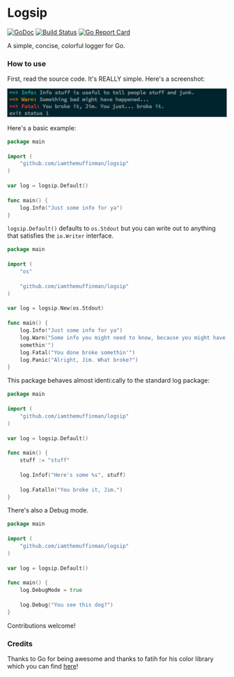 # Logsip
[![GoDoc](https://godoc.org/github.com/iamthemuffinman/logsip?status.svg)](https://godoc.org/github.com/iamthemuffinman/logsip)
[![Build Status](https://travis-ci.org/iamthemuffinman/logsip.svg?branch=master)](https://travis-ci.org/iamthemuffinman/logsip) [![Go Report Card](https://goreportcard.com/badge/github.com/iamthemuffinman/logsip)](https://goreportcard.com/report/github.com/iamthemuffinman/logsip)

A simple, concise, colorful logger for Go.

### How to use
First, read the source code. It's REALLY simple. Here's a screenshot:

![Just a screenshot here, nothin' to see](/screenshot.png?raw=true)

Here's a basic example:

```go
package main

import (
    "github.com/iamthemuffinman/logsip"
)

var log = logsip.Default()

func main() {
    log.Info("Just some info for ya")
}
```

```logsip.Default()``` defaults to ```os.Stdout``` but you can write
out to anything that satisfies the ```io.Writer``` interface.

```go
package main

import (
    "os"

    "github.com/iamthemuffinman/logsip"
)

var log = logsip.New(os.Stdout)

func main() {
    log.Info("Just some info for ya")
    log.Warn("Some info you might need to know, because you might have broken
    somethin'")
    log.Fatal("You done broke somethin'")
    log.Panic("Alright, Jim. What broke?")
}
```

This package behaves almost identi:cally to the standard log package:

```go
package main

import (
    "github.com/iamthemuffinman/logsip"
)

var log = logsip.Default()

func main() {
    stuff := "stuff"

    log.Infof("Here's some %s", stuff)

    log.Fatalln("You broke it, Jim.")
}
```

There's also a Debug mode.

```go
package main

import (
    "github.com/iamthemuffinman/logsip"
)

var log = logsip.Default()

func main() {
    log.DebugMode = true

    log.Debug("You see this dog?")
}
```

Contributions welcome!

### Credits
Thanks to Go for being awesome and thanks to fatih for his color library which you can find [here](https://github.com/fatih/color)!
